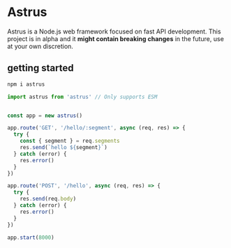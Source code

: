 # Astrus
Astrus is a Node.js web framework focused on fast API development. This project is in alpha and it **might contain breaking changes** in the future, use at your own discretion.

## getting started

```bash
npm i astrus
```

```javascript
import astrus from 'astrus' // Only supports ESM


const app = new astrus()

app.route('GET', '/hello/:segment', async (req, res) => {
  try {
    const { segment } = req.segments
    res.send(`hello ${segment}`)
  } catch (error) {
    res.error()
  }
})

app.route('POST', '/hello', async (req, res) => {
  try {
    res.send(req.body)
  } catch (error) {
    res.error()
  }
})

app.start(8000)
```


